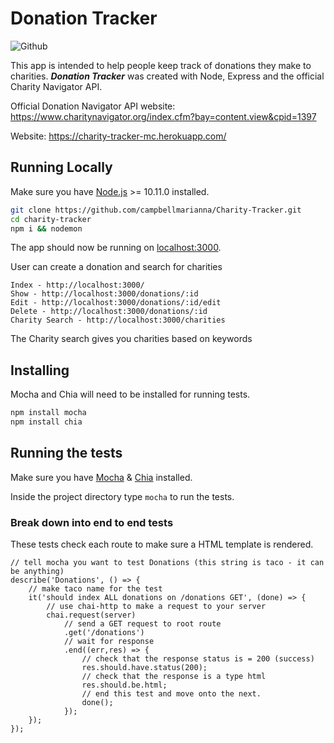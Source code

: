 # Donation Tracker

![Github](https://img.shields.io/github/languages/top/campbellmarianna/good-eats.svg)

This app is intended to help people keep track of donations they make to charities.
**_Donation Tracker_** was created with Node, Express and the official Charity Navigator API.

Official Donation Navigator API website: https://www.charitynavigator.org/index.cfm?bay=content.view&cpid=1397

Website: https://charity-tracker-mc.herokuapp.com/

## Running Locally
Make sure you have [Node.js](http://nodejs.org/) >= 10.11.0 installed.

```sh
git clone https://github.com/campbellmarianna/Charity-Tracker.git
cd charity-tracker
npm i && nodemon
```

The app should now be running on [localhost:3000](http://localhost:3000/).

User can create a donation and search for charities

```
Index - http://localhost:3000/
Show - http://localhost:3000/donations/:id
Edit - http://localhost:3000/donations/:id/edit
Delete - http://localhost:3000/donations/:id
Charity Search - http://localhost:3000/charities
```

The Charity search gives you charities based on keywords

## Installing
Mocha and Chia will need to be installed for running tests.

```sh
npm install mocha
npm install chia
```

## Running the tests

Make sure you have [Mocha](https://mochajs.org/) & [Chia](https://www.chaijs.com/) installed.

Inside the project directory type `mocha` to run the tests.

### Break down into end to end tests

These tests check each route to make sure a HTML template is rendered.

```
// tell mocha you want to test Donations (this string is taco - it can be anything)
describe('Donations', () => {
    // make taco name for the test
    it('should index ALL donations on /donations GET', (done) => {
        // use chai-http to make a request to your server
        chai.request(server)
            // send a GET request to root route
            .get('/donations')
            // wait for response
            .end((err,res) => {
                // check that the response status is = 200 (success)
                res.should.have.status(200);
                // check that the response is a type html
                res.should.be.html;
                // end this test and move onto the next.
                done();
            });
    });
});
```
